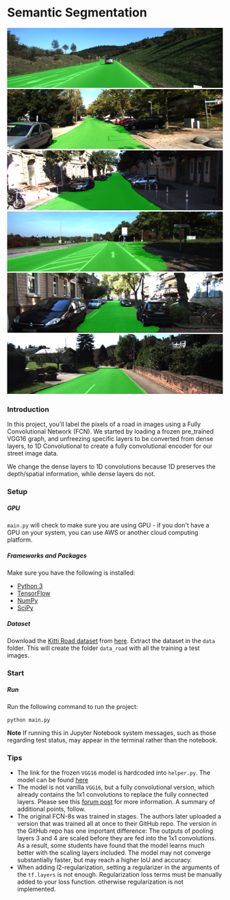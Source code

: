 # Semantic Segmentation
![Semantic Segmentation 1](./runs/1543024307.0486972/umm_000030.png)
![Semantic Segmentation 2](./runs/1543024307.0486972/uu_000053.png)
![Semantic Segmentation 3](./runs/1543024307.0486972/uu_000098.png)
![Semantic Segmentation 4](./runs/1543024307.0486972/umm_000053.png)
![Semantic Segmentation 5](./runs/1543024307.0486972/uu_000099.png)
![Semantic Segmentation 6](./runs/1543024307.0486972/uu_000089.png)
### Introduction
In this project, you'll label the pixels of a road in images using a Fully Convolutional Network (FCN).  We started by loading a frozen pre_trained VGG16 graph, and unfreezing specific layers to be converted from dense layers, to 1D Convolutional to create a fully convolutional encoder for our street image data.

We change the dense layers to 1D convolutions because 1D preserves the depth/spatial information, while dense layers do not.


### Setup
##### GPU
`main.py` will check to make sure you are using GPU - if you don't have a GPU on your system, you can use AWS or another cloud computing platform.
##### Frameworks and Packages
Make sure you have the following is installed:
 - [Python 3](https://www.python.org/)
 - [TensorFlow](https://www.tensorflow.org/)
 - [NumPy](http://www.numpy.org/)
 - [SciPy](https://www.scipy.org/)
##### Dataset
Download the [Kitti Road dataset](http://www.cvlibs.net/datasets/kitti/eval_road.php) from [here](http://www.cvlibs.net/download.php?file=data_road.zip).  Extract the dataset in the `data` folder.  This will create the folder `data_road` with all the training a test images.

### Start

##### Run
Run the following command to run the project:
```
python main.py
```
**Note** If running this in Jupyter Notebook system messages, such as those regarding test status, may appear in the terminal rather than the notebook.


 ### Tips
- The link for the frozen `VGG16` model is hardcoded into `helper.py`.  The model can be found [here](https://s3-us-west-1.amazonaws.com/udacity-selfdrivingcar/vgg.zip)
- The model is not vanilla `VGG16`, but a fully convolutional version, which already contains the 1x1 convolutions to replace the fully connected layers. Please see this [forum post](https://discussions.udacity.com/t/here-is-some-advice-and-clarifications-about-the-semantic-segmentation-project/403100/8?u=subodh.malgonde) for more information.  A summary of additional points, follow.
- The original FCN-8s was trained in stages. The authors later uploaded a version that was trained all at once to their GitHub repo.  The version in the GitHub repo has one important difference: The outputs of pooling layers 3 and 4 are scaled before they are fed into the 1x1 convolutions.  As a result, some students have found that the model learns much better with the scaling layers included. The model may not converge substantially faster, but may reach a higher IoU and accuracy.
- When adding l2-regularization, setting a regularizer in the arguments of the `tf.layers` is not enough. Regularization loss terms must be manually added to your loss function. otherwise regularization is not implemented.
